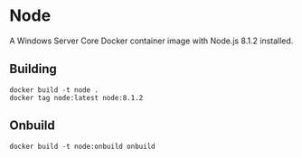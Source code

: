 # Node

A Windows Server Core Docker container image with Node.js 8.1.2 installed.

## Building

```
docker build -t node .
docker tag node:latest node:8.1.2
```

## Onbuild

```
docker build -t node:onbuild onbuild
```

